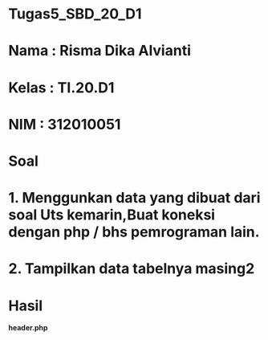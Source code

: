# Tugas5_SBD_20_D1
# Nama : Risma Dika Alvianti
# Kelas : TI.20.D1
# NIM : 312010051

# Soal
# 1. Menggunkan data yang dibuat dari soal Uts kemarin,Buat koneksi dengan php / bhs pemrograman lain.
# 2. Tampilkan data tabelnya masing2

# Hasil

**header.php**<br>